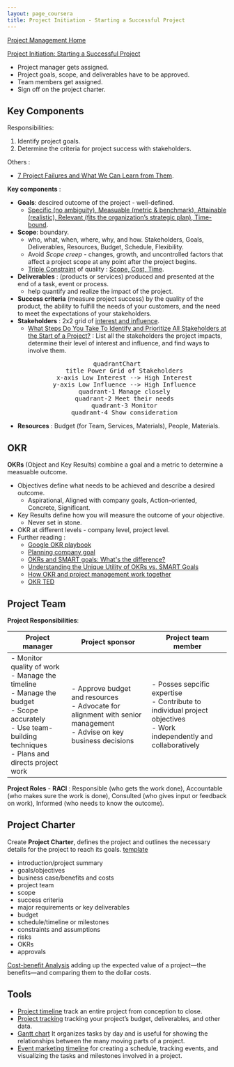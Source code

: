 ```yaml
---
layout: page_coursera
title: Project Initiation - Starting a Successful Project
---
```


[Project Management Home](../00index)

[Project Initiation: Starting a Successful Project](https://www.coursera.org/learn/project-initiation-google/home/module/1)
* Project manager gets assigned.
* Project goals, scope, and deliverables have to be approved.
* Team members get assigned.
* Sign off on the project charter.

## Key Components

Responsibilities:
1. Identify project goals.
2. Determine the criteria for project success with stakeholders.

Others :
* [7 Project Failures and What We Can Learn from Them](https://project-management.com/7-lessons-to-learn-from-a-failed-project/).

**Key components** :
* **Goals**: descired outcome of the project - well-defined.
  * <u>Specific (no ambiguity), Measuable (metric & benchmark), Attainable (realistic), Relevant (fits the organization’s strategic plan), Time-bound</u>.
* **Scope**: boundary.
  * who, what, when, where, why, and how. Stakeholders, Goals, Deliverables, Resources, Budget, Schedule, Flexibility.
  * Avoid *Scope creep* - changes, growth, and uncontrolled factors that affect a project scope at any point after the project begins.
  * [Triple Constraint](https://thedigitalprojectmanager.com/projects/scope-management/triple-constraint/) of quality : <u>Scope, Cost, Time</u>.
* **Deliverables** : (products or services) produced and presented at the end of a task, event or process.
  * help quantify and realize the impact of the project.
* **Success criteria** (measure project success) by the quality of the product, the ability to fulfill the needs of your customers, and the need to meet the expectations of your stakeholders.
* **Stakeholders** : 2x2 grid of <u>interest and influence</u>.
  * [What Steps Do You Take To Identify and Prioritize All Stakeholders at the Start of a Project?](https://www.pmi.org/learning/library/identify-prioritize-stakeholders-11408) : List all the stakeholders the project impacts, determine their level of interest and influence, and find ways to involve them.

<div align="center"><pre class="mermaid">
quadrantChart
    title Power Grid of Stakeholders
    x-axis Low Interest --> High Interest
    y-axis Low Influence --> High Influence
    quadrant-1 Manage closely
    quadrant-2 Meet their needs
    quadrant-3 Monitor
    quadrant-4 Show consideration
</pre></div>

* **Resources** : Budget (for Team, Services, Materials), People, Materials.

## OKR

**OKRs** (Object and Key Results) combine a goal and a metric to determine a measuable outcome.
* Objectives define what needs to be achieved and describe a desired outcome.
  * Aspirational, Aligned with company goals, Action-oriented, Concrete, Significant.
* Key Results define how you will measure the outcome of your objective.
  * Never set in stone.
* OKR at different levels - company level, project level.
* Further reading :
  * [Google OKR playbook](https://www.whatmatters.com/resources/google-okr-playbook)
  * [Planning company goal](https://asana.com/guide/examples/project-management/goals-okrs-planning)
  * [OKRs and SMART goals: What's the difference?](https://www.whatmatters.com/resources/okrs-smart-goals-difference-between)
  * [Understanding the Unique Utility of OKRs vs. SMART Goals](https://www.smartsheet.com/content/okr-vs-smart-goals)
  * [How OKR and project management work together](https://www.perdoo.com/resources/blog/okr-and-project-management)
  * [OKR TED](https://www.youtube.com/watch?v=L4N1q4RNi9I)


## Project Team

**Project Responsibilities**:

| Project manager | Project sponsor | Project team member |
|------------------|-------------|--------------------|
| - Monitor quality of work <br> - Manage the timeline <br>- Manage the budget <br>- Scope accurately <br>- Use team-building techniques <br> - Plans and directs project work|- Approve budget and resources <br>- Advocate for alignment with senior management <br>- Advise on key business decisions |- Posses sepcific expertise <br>- Contribute to individual project objectives <br> - Work independently and collaboratively |

**Project Roles** - **RACI** : Responsible (who gets the work done), Accountable (who makes sure the work is done), Consulted (who gives input or feedback on work), Informed (who needs to know the outcome).

## Project Charter

Create **Project Charter**, defines the project and outlines the necessary details for the project to reach its goals. [template](https://docs.google.com/document/d/1HtFRAk4GAIEUdBZvct_Jr9RuWyGS8IlmqNiR0kA19y0/template/preview)
* introduction/project summary
* goals/objectives
* business case/benefits and costs
* project team
* scope
* success criteria
* major requirements or key deliverables
* budget
* schedule/timeline or milestones
* constraints and assumptions
* risks
* OKRs
* approvals

[Cost-benefit Analysis](https://pmstudycircle.com/cost-benefit-or-benefit-cost-analysis/#:~:text=Cost%2Dbenefit%20analysis%20is%20a,during%20the%20project%20selection%20analysis) adding up the expected value of a project—the benefits—and comparing them to the dollar costs.

## Tools

* [Project timeline](https://docs.google.com/spreadsheets/d/1Us-j-BAG3kiIJENBt3SqRXkJQL_TZh-yejJyZzq9L60/template/preview#gid=1709744959) track an entire project from conception to close.
* [Project tracking](https://docs.google.com/spreadsheets/d/12AK5slxygSxj8nmjS39SCnEFkCy8WZDbgN0vSQh2xwg/template/preview?resourcekey=0-__sqaWcGZavYWgXz-WD4jQ#gid=1161341563) tracking your project’s budget, deliverables, and other data.
* [Gantt chart](https://docs.google.com/spreadsheets/d/1Yc1KA_7DMwBqyt2Zcx68HAV3oEp1FnUt-undm0XHgqM/template/preview?resourcekey=0-y-3VgQEbmAVaiEGfeyeJ-g#gid=1115838130) It organizes tasks by day and is useful for showing the relationships between the many moving parts of a project.
* [Event marketing timeline](https://docs.google.com/spreadsheets/d/10GindXMsW6z0pFvd5Ymjz_PS0dXJ5eCkl3KDKEPO9qY/template/preview#gid=541890420) for creating a schedule, tracking events, and visualizing the tasks and milestones involved in a project.
